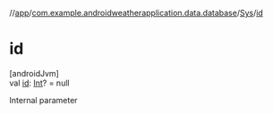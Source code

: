 //[app](../../../index.md)/[com.example.androidweatherapplication.data.database](../index.md)/[Sys](index.md)/[id](id.md)

# id

[androidJvm]\
val [id](id.md): [Int](https://kotlinlang.org/api/latest/jvm/stdlib/kotlin/-int/index.html)? = null

Internal parameter
